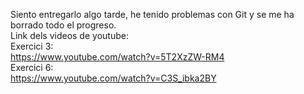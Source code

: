 Siento entregarlo algo tarde, he tenido problemas con Git y se me ha borrado todo el progreso.\
Link dels videos de youtube:\
Exercici 3:\
https://www.youtube.com/watch?v=5T2XzZW-RM4 \
Exercici 6:\
https://www.youtube.com/watch?v=C3S_ibka2BY
